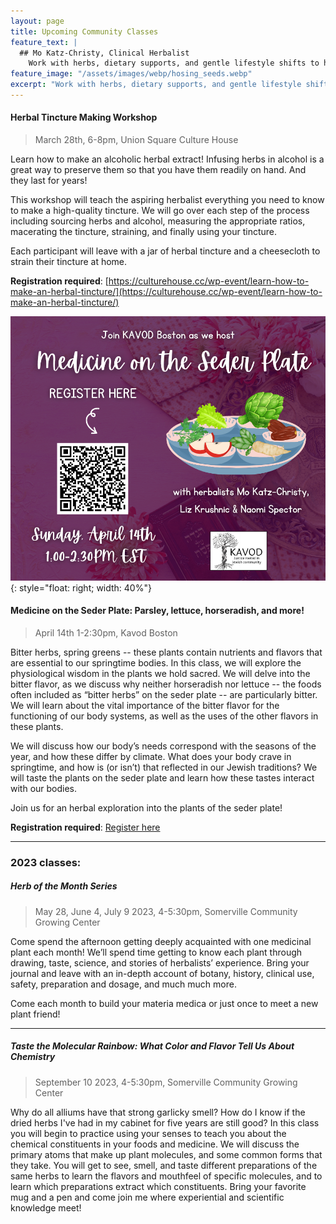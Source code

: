 ```yaml
---
layout: page
title: Upcoming Community Classes
feature_text: |
  ## Mo Katz-Christy, Clinical Herbalist
    Work with herbs, dietary supports, and gentle lifestyle shifts to help you meet your health goals.
feature_image: "/assets/images/webp/hosing_seeds.webp"
excerpt: "Work with herbs, dietary supports, and gentle lifestyle shifts to help you meet your health goals."
---
```


#### Herbal Tincture Making Workshop

> March 28th, 6-8pm, Union Square Culture House

Learn how to make an alcoholic herbal extract! Infusing herbs in alcohol is a great way to preserve them so that you have them readily on hand. And they last for years!

This workshop will teach the aspiring herbalist everything you need to know to make a high-quality tincture. We will go over each step of the process including sourcing herbs and alcohol, measuring the appropriate ratios, macerating the tincture, straining, and finally using your tincture.

Each participant will leave with a jar of herbal tincture and a cheesecloth to strain their tincture at home.

**Registration required**: [https://culturehouse.cc/wp-event/learn-how-to-make-an-herbal-tincture/](https://culturehouse.cc/wp-event/learn-how-to-make-an-herbal-tincture/)


![](/assets/images/Medicine%20on%20the%20Seder%20Plate%20Registeration%20Ad.png){: style="float: right; width: 40%"}

#### Medicine on the Seder Plate: Parsley, lettuce, horseradish, and more!

> April 14th 1-2:30pm, Kavod Boston

Bitter herbs, spring greens -- these plants contain nutrients and flavors that are essential to our springtime bodies. In this class, we will explore the physiological wisdom in the plants we hold sacred. We will delve into the bitter flavor, as we discuss why neither horseradish nor lettuce -- the foods often included as “bitter herbs” on the seder plate -- are particularly bitter. We will learn about the vital importance of the bitter flavor for the functioning of our body systems, as well as the uses of the other flavors in these plants.

We will discuss how our body’s needs correspond with the seasons of the year, and how these differ by climate. What does your body crave in springtime, and how is (or isn’t) that reflected in our Jewish traditions? We will taste the plants on the seder plate and learn how these tastes interact with our bodies.

Join us for an herbal exploration into the plants of the seder plate!

**Registration required**: [Register here](https://docs.google.com/forms/d/e/1FAIpQLSd5PZ-_tdqZ7T-pf2OIub3CUAcRn69ckKRPdQ2GMlHkZGf0_g/viewform?fbclid=IwAR2VBRc2Zaiv0c2v9s-HS0PbsoqDkVqSyiZfUByZT46CAa8cm6lq6vB0Dsw)

---

### 2023 classes:

##### Herb of the Month Series 

> May 28, June 4, July 9 2023, 4-5:30pm, Somerville Community Growing Center

Come spend the afternoon getting deeply acquainted with one medicinal plant
each month! We’ll spend time getting to know each plant through drawing, taste,
science, and stories of herbalists’ experience. Bring your journal and leave
with an in-depth account of botany, history, clinical use, safety, preparation
and dosage, and much much more.

Come each month to build your materia medica or just once to meet a new plant
friend!

---

##### Taste the Molecular Rainbow: What Color and Flavor Tell Us About Chemistry

> September 10 2023, 4-5:30pm, Somerville Community Growing Center

Why do all alliums have that strong garlicky smell? How do I know if the dried
herbs I've had in my cabinet for five years are still good? In this class you
will begin to practice using your senses to teach you about the chemical
constituents in your foods and medicine. We will discuss the primary atoms that
make up plant molecules, and some common forms that they take. You will get to
see, smell, and taste different preparations of the same herbs to learn the
flavors and mouthfeel of specific molecules, and to learn which preparations
extract which constituents. Bring your favorite mug and a pen and come join me
where experiential and scientific knowledge meet!
